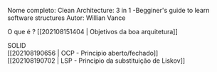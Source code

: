Nome completo: Clean Architecture: 3 in 1 -Begginer's guide to learn software structures
Autor: Willian Vance

O que é ?
[[202108151404 | Objetivos da boa arquitetura]]  

SOLID  
[[202108190656 | OCP - Principio aberto/fechado]]  
[[202108190702 | LSP - Principio da substituição de Liskov]]  
